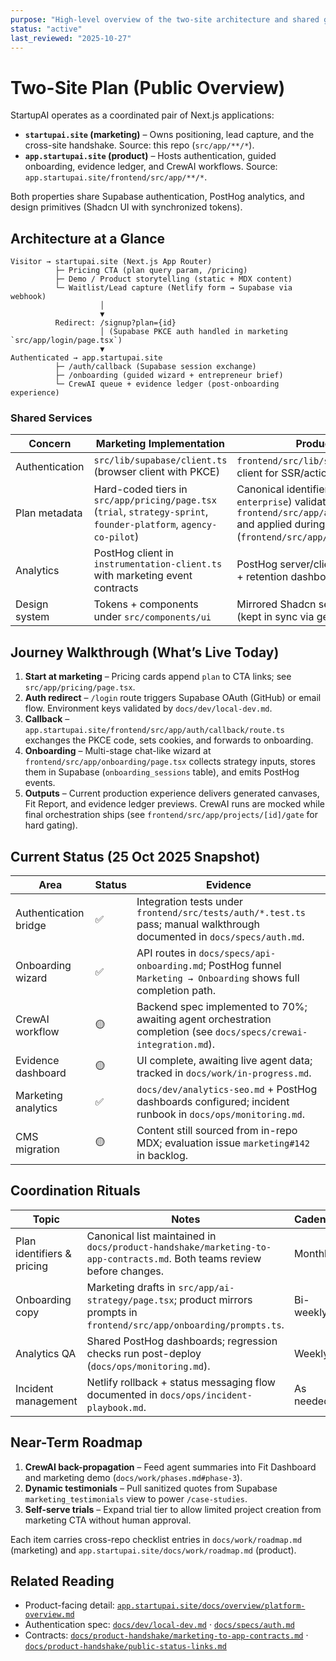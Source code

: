 ```yaml
---
purpose: "High-level overview of the two-site architecture and shared goals"
status: "active"
last_reviewed: "2025-10-27"
---
```


# Two-Site Plan (Public Overview)

StartupAI operates as a coordinated pair of Next.js applications:

- **`startupai.site` (marketing)** – Owns positioning, lead capture, and the cross-site handshake. Source: this repo (`src/app/**/*`).
- **`app.startupai.site` (product)** – Hosts authentication, guided onboarding, evidence ledger, and CrewAI workflows. Source: `app.startupai.site/frontend/src/app/**/*`.

Both properties share Supabase authentication, PostHog analytics, and design primitives (Shadcn UI with synchronized tokens).

## Architecture at a Glance

```
Visitor → startupai.site (Next.js App Router)
          ├─ Pricing CTA (plan query param, /pricing)
          ├─ Demo / Product storytelling (static + MDX content)
          └─ Waitlist/Lead capture (Netlify form → Supabase via webhook)
                    │
                    ▼
          Redirect: /signup?plan={id}
                    │ (Supabase PKCE auth handled in marketing `src/app/login/page.tsx`)
                    ▼
Authenticated → app.startupai.site
          ├─ /auth/callback (Supabase session exchange)
          ├─ /onboarding (guided wizard + entrepreneur brief)
          └─ CrewAI queue + evidence ledger (post-onboarding experience)
```

### Shared Services

| Concern | Marketing Implementation | Product Implementation |
| --- | --- | --- |
| Authentication | `src/lib/supabase/client.ts` (browser client with PKCE) | `frontend/src/lib/supabase/server.ts` (server client for SSR/actions) |
| Plan metadata | Hard-coded tiers in `src/app/pricing/page.tsx` (`trial`, `strategy-sprint`, `founder-platform`, `agency-co-pilot`) | Canonical identifiers (`trial`, `sprint`, `founder`, `enterprise`) validated in `frontend/src/app/api/onboarding/start/route.ts` and applied during callback (`frontend/src/app/auth/callback/route.ts`). |
| Analytics | PostHog client in `instrumentation-client.ts` with marketing event contracts | PostHog server/client helpers driving onboarding + retention dashboards |
| Design system | Tokens + components under `src/components/ui` | Mirrored Shadcn setup in `frontend/components/ui` (kept in sync via generators) |

## Journey Walkthrough (What’s Live Today)

1. **Start at marketing** – Pricing cards append `plan` to CTA links; see `src/app/pricing/page.tsx`.
2. **Auth redirect** – `/login` route triggers Supabase OAuth (GitHub) or email flow. Environment keys validated by `docs/dev/local-dev.md`.
3. **Callback** – `app.startupai.site/frontend/src/app/auth/callback/route.ts` exchanges the PKCE code, sets cookies, and forwards to onboarding.
4. **Onboarding** – Multi-stage chat-like wizard at `frontend/src/app/onboarding/page.tsx` collects strategy inputs, stores them in Supabase (`onboarding_sessions` table), and emits PostHog events.
5. **Outputs** – Current production experience delivers generated canvases, Fit Report, and evidence ledger previews. CrewAI runs are mocked while final orchestration ships (see `frontend/src/app/projects/[id]/gate` for hard gating).

## Current Status (25 Oct 2025 Snapshot)

| Area | Status | Evidence |
| --- | --- | --- |
| Authentication bridge | ✅ | Integration tests under `frontend/src/tests/auth/*.test.ts` pass; manual walkthrough documented in `docs/specs/auth.md`. |
| Onboarding wizard | ✅ | API routes in `docs/specs/api-onboarding.md`; PostHog funnel `Marketing → Onboarding` shows full completion path. |
| CrewAI workflow | 🟡 | Backend spec implemented to 70%; awaiting agent orchestration completion (see `docs/specs/crewai-integration.md`). |
| Evidence dashboard | 🟡 | UI complete, awaiting live agent data; tracked in `docs/work/in-progress.md`. |
| Marketing analytics | ✅ | `docs/dev/analytics-seo.md` + PostHog dashboards configured; incident runbook in `docs/ops/monitoring.md`. |
| CMS migration | 🟡 | Content still sourced from in-repo MDX; evaluation issue `marketing#142` in backlog. |

## Coordination Rituals

| Topic | Notes | Cadence |
| --- | --- | --- |
| Plan identifiers & pricing | Canonical list maintained in `docs/product-handshake/marketing-to-app-contracts.md`. Both teams review before changes. | Monthly |
| Onboarding copy | Marketing drafts in `src/app/ai-strategy/page.tsx`; product mirrors prompts in `frontend/src/app/onboarding/prompts.ts`. | Bi-weekly |
| Analytics QA | Shared PostHog dashboards; regression checks run post-deploy (`docs/ops/monitoring.md`). | Weekly |
| Incident management | Netlify rollback + status messaging flow documented in `docs/ops/incident-playbook.md`. | As needed |

## Near-Term Roadmap

1. **CrewAI back-propagation** – Feed agent summaries into Fit Dashboard and marketing demo (`docs/work/phases.md#phase-3`).
2. **Dynamic testimonials** – Pull sanitized quotes from Supabase `marketing_testimonials` view to power `/case-studies`.
3. **Self-serve trials** – Expand trial tier to allow limited project creation from marketing CTA without human approval.

Each item carries cross-repo checklist entries in `docs/work/roadmap.md` (marketing) and `app.startupai.site/docs/work/roadmap.md` (product).

## Related Reading

- Product-facing detail: [`app.startupai.site/docs/overview/platform-overview.md`](https://github.com/chris00walker/app.startupai.site/blob/main/docs/overview/platform-overview.md)
- Authentication spec: [`docs/dev/local-dev.md`](../dev/local-dev.md) · [`docs/specs/auth.md`](../specs/auth.md)
- Contracts: [`docs/product-handshake/marketing-to-app-contracts.md`](../product-handshake/marketing-to-app-contracts.md) · [`docs/product-handshake/public-status-links.md`](../product-handshake/public-status-links.md)
